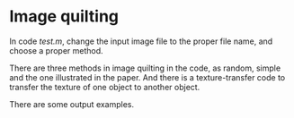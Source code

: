 # Image quilting
In code *test.m*, change the input image file to the proper file name, and choose a proper method.

There are three methods in image quilting in the code, as random, simple and the one illustrated in the paper. And there is a texture-transfer code to transfer the texture of one object to another object.

There are some output examples.